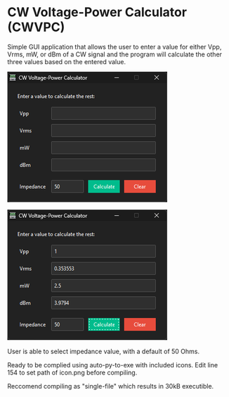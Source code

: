 # CW Voltage-Power Calculator (CWVPC)
Simple GUI application that allows the user to enter a value for either Vpp, Vrms, mW, or dBm of a CW signal and the program will calculate the other three values based on the entered value.

![GUI1](https://github.com/DarkArtLabs/CW-Voltage-Power-Calculator/blob/main/Documentation/GUI1.png)


![GUI2](https://github.com/DarkArtLabs/CW-Voltage-Power-Calculator/blob/main/Documentation/GUI2.png)

User is able to select impedance value, with a default of 50 Ohms.

Ready to be complied using auto-py-to-exe with included icons. Edit line 154 to set path of icon.png before compiling.

Reccomend compiling as "single-file" which results in 30kB executible.
